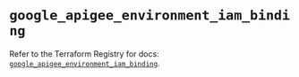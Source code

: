 # `google_apigee_environment_iam_binding`

Refer to the Terraform Registry for docs: [`google_apigee_environment_iam_binding`](https://registry.terraform.io/providers/hashicorp/google-beta/5.11.0/docs/resources/google_apigee_environment_iam_binding).

